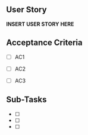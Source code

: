 ## User Story
**INSERT USER STORY HERE**

## Acceptance Criteria
- [ ] AC1

- [ ] AC2

- [ ] AC3

## Sub-Tasks
- [ ]
- [ ]
- [ ]